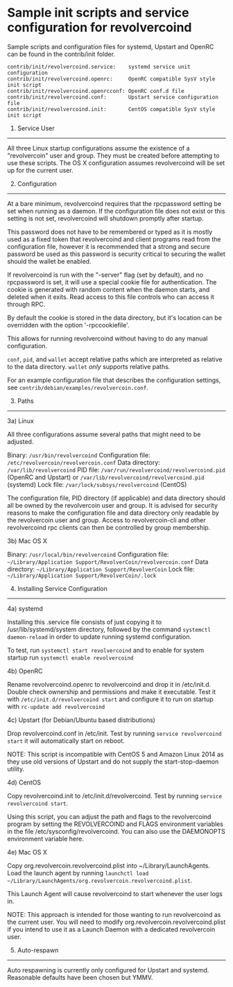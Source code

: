 Sample init scripts and service configuration for revolvercoind
==========================================================

Sample scripts and configuration files for systemd, Upstart and OpenRC
can be found in the contrib/init folder.

    contrib/init/revolvercoind.service:    systemd service unit configuration
    contrib/init/revolvercoind.openrc:     OpenRC compatible SysV style init script
    contrib/init/revolvercoind.openrcconf: OpenRC conf.d file
    contrib/init/revolvercoind.conf:       Upstart service configuration file
    contrib/init/revolvercoind.init:       CentOS compatible SysV style init script

1. Service User
---------------------------------

All three Linux startup configurations assume the existence of a "revolvercoin" user
and group.  They must be created before attempting to use these scripts.
The OS X configuration assumes revolvercoind will be set up for the current user.

2. Configuration
---------------------------------

At a bare minimum, revolvercoind requires that the rpcpassword setting be set
when running as a daemon.  If the configuration file does not exist or this
setting is not set, revolvercoind will shutdown promptly after startup.

This password does not have to be remembered or typed as it is mostly used
as a fixed token that revolvercoind and client programs read from the configuration
file, however it is recommended that a strong and secure password be used
as this password is security critical to securing the wallet should the
wallet be enabled.

If revolvercoind is run with the "-server" flag (set by default), and no rpcpassword is set,
it will use a special cookie file for authentication. The cookie is generated with random
content when the daemon starts, and deleted when it exits. Read access to this file
controls who can access it through RPC.

By default the cookie is stored in the data directory, but it's location can be overridden
with the option '-rpccookiefile'.

This allows for running revolvercoind without having to do any manual configuration.

`conf`, `pid`, and `wallet` accept relative paths which are interpreted as
relative to the data directory. `wallet` *only* supports relative paths.

For an example configuration file that describes the configuration settings,
see `contrib/debian/examples/revolvercoin.conf`.

3. Paths
---------------------------------

3a) Linux

All three configurations assume several paths that might need to be adjusted.

Binary:              `/usr/bin/revolvercoind`
Configuration file:  `/etc/revolvercoin/revolvercoin.conf`
Data directory:      `/var/lib/revolvercoind`
PID file:            `/var/run/revolvercoind/revolvercoind.pid` (OpenRC and Upstart) or `/var/lib/revolvercoind/revolvercoind.pid` (systemd)
Lock file:           `/var/lock/subsys/revolvercoind` (CentOS)

The configuration file, PID directory (if applicable) and data directory
should all be owned by the revolvercoin user and group.  It is advised for security
reasons to make the configuration file and data directory only readable by the
revolvercoin user and group.  Access to revolvercoin-cli and other revolvercoind rpc clients
can then be controlled by group membership.

3b) Mac OS X

Binary:              `/usr/local/bin/revolvercoind`
Configuration file:  `~/Library/Application Support/RevolverCoin/revolvercoin.conf`
Data directory:      `~/Library/Application Support/RevolverCoin`
Lock file:           `~/Library/Application Support/RevolverCoin/.lock`

4. Installing Service Configuration
-----------------------------------

4a) systemd

Installing this .service file consists of just copying it to
/usr/lib/systemd/system directory, followed by the command
`systemctl daemon-reload` in order to update running systemd configuration.

To test, run `systemctl start revolvercoind` and to enable for system startup run
`systemctl enable revolvercoind`

4b) OpenRC

Rename revolvercoind.openrc to revolvercoind and drop it in /etc/init.d.  Double
check ownership and permissions and make it executable.  Test it with
`/etc/init.d/revolvercoind start` and configure it to run on startup with
`rc-update add revolvercoind`

4c) Upstart (for Debian/Ubuntu based distributions)

Drop revolvercoind.conf in /etc/init.  Test by running `service revolvercoind start`
it will automatically start on reboot.

NOTE: This script is incompatible with CentOS 5 and Amazon Linux 2014 as they
use old versions of Upstart and do not supply the start-stop-daemon utility.

4d) CentOS

Copy revolvercoind.init to /etc/init.d/revolvercoind. Test by running `service revolvercoind start`.

Using this script, you can adjust the path and flags to the revolvercoind program by
setting the REVOLVERCOIND and FLAGS environment variables in the file
/etc/sysconfig/revolvercoind. You can also use the DAEMONOPTS environment variable here.

4e) Mac OS X

Copy org.revolvercoin.revolvercoind.plist into ~/Library/LaunchAgents. Load the launch agent by
running `launchctl load ~/Library/LaunchAgents/org.revolvercoin.revolvercoind.plist`.

This Launch Agent will cause revolvercoind to start whenever the user logs in.

NOTE: This approach is intended for those wanting to run revolvercoind as the current user.
You will need to modify org.revolvercoin.revolvercoind.plist if you intend to use it as a
Launch Daemon with a dedicated revolvercoin user.

5. Auto-respawn
-----------------------------------

Auto respawning is currently only configured for Upstart and systemd.
Reasonable defaults have been chosen but YMMV.
